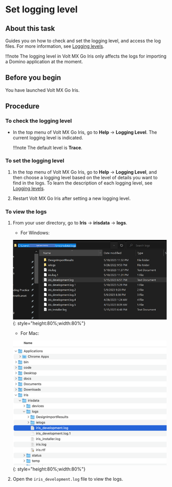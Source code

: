 # Set logging level

## About this task

Guides you on how to check and set the logging level, and access the log files. For more information, see [Logging levels](../references/reflogginglevels.md). 

!!!note
    The logging level in Volt MX Go Iris only affects the logs for importing a Domino application at the moment.

## Before you begin

You have launched Volt MX Go Iris.

## Procedure

### To check the logging level

- In the top menu of Volt MX Go Iris, go to **Help** &rarr; **Logging Level**. The current logging level is indicated.

    !!!note
        The default level is **Trace**. 

### To set the logging level

1. In the top menu of Volt MX Go Iris, go to **Help** &rarr; **Logging Level**, and then choose a logging level based on the level of details you want to find in the logs. To learn the description of each logging level, see [Logging levels](../references/reflogginglevels.md).

2. Restart Volt MX Go Iris after setting a new logging level.

### To view the logs

1. From your user directory, go to **Iris** &rarr; **irisdata** &rarr; **logs**. 

    - For Windows:

    ![Windows directory](../assets/images/diloggingwin.png){: style="height:80%;width:80%"}


    - For Mac:

    ![Mac directory](../assets/images/dilogging.png){: style="height:80%;width:80%"}

2. Open the `iris_development.log` file to view the logs.

